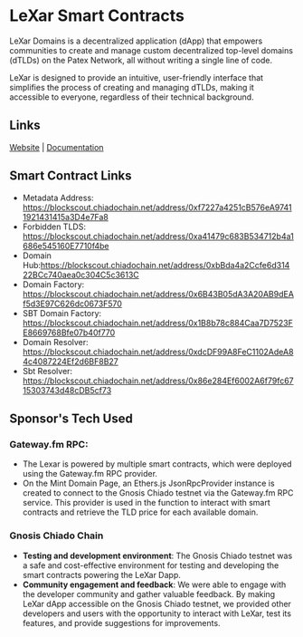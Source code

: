 # LeXar Smart Contracts

LeXar Domains is a decentralized application (dApp) that empowers communities to create and manage custom decentralized top-level domains (dTLDs) on the Patex Network, all without writing a single line of code.

LeXar is designed to provide an intuitive, user-friendly interface that simplifies the process of creating and managing dTLDs, making it accessible to everyone, regardless of their technical background.

## Links
[Website](https://lexar-frontend.vercel.app/) | [Documentation](https://lexar-domains.gitbook.io/introduction/introduction/introduction)

## Smart Contract Links
- Metadata Address: https://blockscout.chiadochain.net/address/0xf7227a4251cB576eA97411921431415a3D4e7Fa8
- Forbidden TLDS: https://blockscout.chiadochain.net/address/0xa41479c683B534712b4a1686e545160E7710f4be
- Domain Hub:https://blockscout.chiadochain.net/address/0xbBda4a2Ccfe6d31422BCc740aea0c304C5c3613C
- Domain Factory: https://blockscout.chiadochain.net/address/0x6B43B05dA3A20AB9dEAf5d3E97C626dc0673F570
- SBT Domain Factory: https://blockscout.chiadochain.net/address/0x1B8b78c884Caa7D7523FE8669768Bfe07b40f770
- Domain Resolver: https://blockscout.chiadochain.net/address/0xdcDF99A8FeC1102AdeA84c4087224Ef2d6BF8B27
- Sbt Resolver: https://blockscout.chiadochain.net/address/0x86e284Ef6002A6f79fc6715303743d48cDB5cf73

## Sponsor's Tech Used
 ### Gateway.fm RPC: 
   - The Lexar is powered by multiple smart contracts, which were deployed using the Gateway.fm RPC provider. 
   - On the Mint Domain Page, an Ethers.js JsonRpcProvider instance is created to connect to the Gnosis Chiado testnet via the Gateway.fm RPC service. This provider is used in the function to interact with smart contracts and retrieve the TLD price for each available domain.

 ### Gnosis Chiado Chain
   - **Testing and development environment**: The Gnosis Chiado testnet was a safe and cost-effective environment for testing and developing the smart contracts powering the LeXar Dapp.
   - **Community engagement and feedback**: We were able to engage with the developer community and gather valuable feedback. By making LeXar dApp accessible on the Gnosis Chiado testnet, we provided other developers and users with the opportunity to interact with LeXar, test its features, and provide suggestions for improvements.

